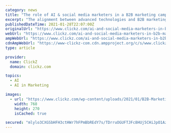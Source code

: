 ```yaml
---
category: news
title: "The role of AI & social media marketers in a B2B marketing campaign"
excerpt: "The alignment between advanced technologies and B2B marketing has evolved. Artificial Intelligence (AI) has the potential and capabilities to push B2B marketing to new heights. In past AI was just a thing of sci-fi movies and scientific laboratories."
publishedDateTime: 2021-01-28T22:07:00Z
originalUrl: "https://www.clickz.com/ai-and-social-media-marketers-in-b2b-marketing-campaign"
webUrl: "https://www.clickz.com/ai-and-social-media-marketers-in-b2b-marketing-campaign"
ampWebUrl: "https://www.clickz.com/ai-and-social-media-marketers-in-b2b-marketing-campaign/264854/amp/"
cdnAmpWebUrl: "https://www-clickz-com.cdn.ampproject.org/c/s/www.clickz.com/ai-and-social-media-marketers-in-b2b-marketing-campaign/264854/amp/"
type: article

provider:
  name: ClickZ
  domain: clickz.com

topics:
  - AI
  - AI in Marketing

images:
  - url: "https://www.clickz.com/wp-content/uploads/2021/01/B2B-Marketing-Campaign.png"
    width: 768
    height: 270
    isCached: true

secured: "mlylo3CXGSbHFH3ctHWr7hFPmBbREdY7s/TDrruOGUFTJFc8HUj5CHiJpO1AzOIAMcHkT/WCUsQkLi6RuUeKhahPVgOnyW2ID7xlDJ2/Q4B4vNbeSySZSjmdDJ0dGdW7aMqQzFBki2zEOqIR29SvQ9eAWQUcZy6rg+HxCOzebJ/NN8/HeExc1/YGmKDjU+m9eUBNEupUklLrd8OaCymCh8dKWfLsXRvMV9e0PTmis8RFS6XDqrZ7RUYtXq6ZHQ+xRG6h5/CGAj5vB5Q3B3972ZAOWzo1hDJZGs+ci2xdEBp/kwgzY6PLk1U+4qORIduS5Y9dQfzfoyIi6WQEsHrOO8h5bVDXc2g6mADauBzxt8c=;IXwAsp3FtJsjEFCDfzbPRg=="
---
```


